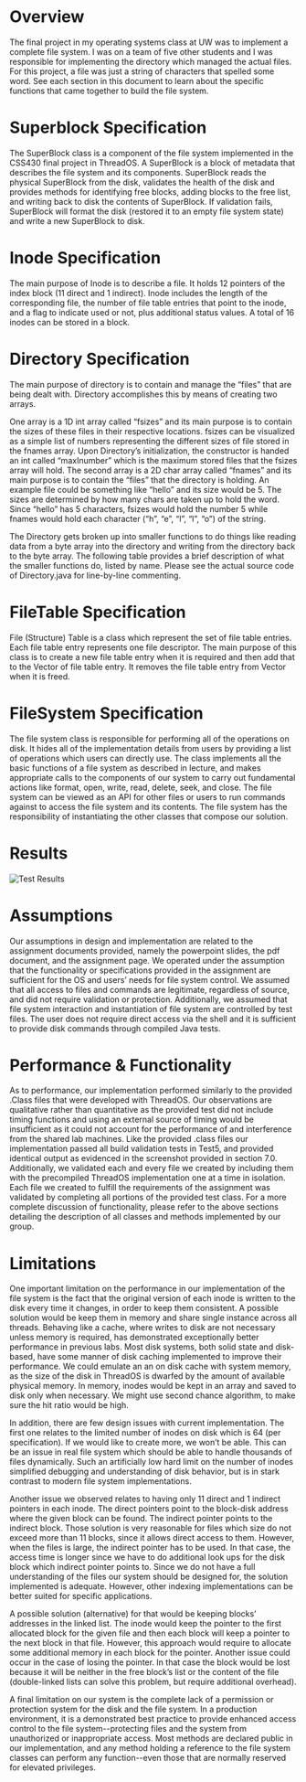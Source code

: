 # Overview
The final project in my operating systems class at UW was to implement a complete file system. I was on a team of five other students and I was responsible for implementing the directory which managed the actual files. For this project, a file was just a string of characters that spelled some word. See each section in this document to learn about the specific functions that came together to build the file system.

# Superblock Specification
The SuperBlock class is a component of the file system implemented in the CSS430 final project in ThreadOS. A SuperBlock is a block of metadata that describes the file system and its components. SuperBlock reads the physical SuperBlock from the disk, validates the health of the disk and provides methods for identifying free blocks, adding blocks to the free list, and writing back to disk the contents of SuperBlock. If validation fails, SuperBlock will format the disk (restored it to an empty file system state) and write a new SuperBlock to disk.

# Inode Specification
The main purpose of Inode is to describe a file. It holds 12 pointers of the index block (11 direct and 1 indirect). Inode includes the length of the corresponding file, the number of file table entries that point to the inode, and a flag to indicate used or not, plus additional status values. A total of 16 inodes can be stored in a block.

# Directory Specification
The main purpose of directory is to contain and manage the “files” that are being dealt with. Directory accomplishes this by means of creating two arrays.

One array is a 1D int array called “fsizes” and its main purpose is to contain the sizes of these files in their respective  locations. fsizes can be visualized as a simple list of numbers representing the different sizes of file stored in the fnames array. Upon Directory’s initialization, the constructor is handed an int called “maxInumber” which is the maximum stored files that the fsizes array will hold. The second array is a 2D char array called “fnames” and its main purpose is to contain the “files” that the directory is holding. An example file could be something like “hello” and its size would be 5. The sizes are determined by how many chars are taken up to hold the word. Since “hello” has 5 characters, fsizes would hold the number 5 while fnames would hold each character (“h”, “e”, “l”, “l”, “o”) of the string.

The Directory gets broken up into smaller functions to do things like reading data from a byte array into the directory and writing from the directory back to the byte array. The following table provides a brief description of what the smaller functions do, listed by name. Please see the actual source code of Directory.java for line-by-line commenting.

# FileTable Specification
File (Structure) Table is a class which represent the set of file table entries. Each file table entry represents one file descriptor. The main purpose of this class is to create a new file table entry when it is required and then add that to the Vector of file table entry. It removes the file table entry from Vector when it is freed.

# FileSystem Specification
The file system class is responsible for performing all of the operations on disk. It hides all of the implementation details from users by providing a list of operations which users can directly use. The class implements all the basic functions of a file system as described in lecture, and makes appropriate calls to the components of our system to carry out fundamental actions like format, open, write, read, delete, seek, and close. The file system can be viewed as an API for other files or users to run commands against to access the file system and its contents. The file system has the responsibility of instantiating the other classes that compose our solution.

# Results
![Test Results]()

# Assumptions
Our assumptions in design and implementation are related to the assignment documents provided, namely the powerpoint slides, the pdf document, and the assignment page. We operated under the assumption that the functionality or specifications provided in the assignment are sufficient for the OS and users’ needs for file system control. We assumed that all access to files and commands are legitimate, regardless of source, and did not require validation or protection. Additionally, we assumed that file system interaction and instantiation of file system are controlled by test files. The user does not require direct access via the shell and it is sufficient to provide disk commands through compiled Java tests.

# Performance & Functionality
As to performance, our implementation performed similarly to the provided .Class files that were developed with ThreadOS. Our observations are qualitative rather than quantitative as the provided test did not include timing functions and using an external source of timing would be insufficient as it could not account for the performance of and interference from the shared lab machines. Like the provided .class files our implementation passed all build validation tests in Test5, and provided identical output as evidenced in the screenshot provided in section 7.0. Additionally, we validated each and every file we created by including them with the precompiled ThreadOS implementation one at a time in isolation. Each file we created to fulfill the requirements of the assignment was validated by completing all portions of the provided test class. For a more complete discussion of functionality, please refer to the above sections detailing the description of all classes and methods implemented by our group.

# Limitations
One important limitation on the performance in our implementation of the file system is the fact that the original version of each inode is written to the disk every time it changes, in order to keep them consistent. A possible solution would be keep them in memory and share single instance across all threads. Behaving like a cache, where writes to disk are not necessary unless memory is required, has demonstrated exceptionally better performance in previous labs.  Most disk systems, both solid state and disk-based, have some manner of disk caching implemented to improve their performance. We could emulate an an on disk cache with system memory, as the size of the disk in ThreadOS is dwarfed by the amount of available physical memory. In memory, inodes would be kept in an array and saved to disk only when necessary. We might use second chance algorithm, to make sure the hit ratio would be high.

In addition, there are few design issues with current implementation. The first one relates to the limited number of inodes on disk which is 64 (per specification). If we would like to create more,  we won’t be able. This can be an issue in real file system which should be able to handle thousands of files dynamically. Such an artificially low hard limit on the number of inodes simplified debugging and understanding of disk behavior, but is in stark contrast to modern file system implementations.

Another issue we observed relates to having only 11 direct and 1 indirect pointers in each inode. The direct pointers point to the block-disk address where the given block can be found. The indirect pointer points to the indirect block. Those solution is very reasonable for files which size do not exceed more than 11 blocks, since it allows direct access to them. However, when the files is large, the indirect pointer has to be used. In that case, the access time is longer since we have to do additional look ups for the disk block which indirect pointer points to. Since we do not have a full understanding of the files our system should be designed for, the solution implemented is adequate. However, other indexing implementations can be better suited for specific applications.

A possible solution (alternative) for that would be keeping blocks’ addresses in the linked list. The inode would keep the pointer to the first allocated block for the given file and then each block will keep a pointer to the next block in that file. However, this approach would require to allocate some additional memory in each block for the pointer. Another issue could occur in the case of losing the pointer. In that case the block would be lost because it will be neither in the free block’s list or the content of the file (double-linked lists can solve this problem, but require additional overhead).

A final limitation on our system is the complete lack of a permission or protection system for the disk and the file system. In a production environment, it is a demonstrated best practice to provide enhanced access control to the file system--protecting files and the system from unauthorized or inappropriate access. Most methods are declared public in our implementation, and any method holding a reference to the file system classes can perform any function--even those that are normally reserved for elevated privileges.
